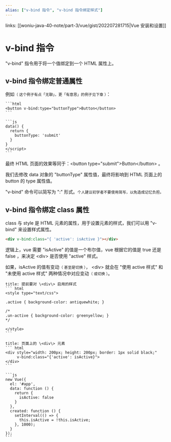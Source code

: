 ```yaml
---
alias: ["v-bind 指令", "v-bind 指令绑定样式"]
---
```


links: [[woniu-java-40-note/part-3/vue/gist/202207281715|Vue 安装和设置]] 

# v-bind 指令

"v-bind" 指令用于将一个值绑定到一个 HTML 属性上。

## v-bind 指令绑定普通属性

例如<small>（ 这个例子有点「无聊」，更「有意思」的例子见下章 ）</small>：

````ad-html
```html
<button v-bind:type="buttonType">Button</button>
```
````

````ad-vue
```js
data() {
  return {
    buttonType: 'submit'
  }
}
</script>
```
````

最终 HTML 页面的效果等同于：\<button type="submit"\>Button\</button\> 。

我们去修改 data 对象的 "buttonType" 属性值，最终将影响到 HTML 页面上的 button 的 type 属性值。

"v-bind" 命令可以简写为 ":" 形式。<small>个人建议初学者不要使用简写，以免造成记忆负担。</small>

## v-bind 指令绑定 class 属性

class 与 style 是 HTML 元素的属性，用于设置元素的样式，我们可以用 "v-bind" 来设置样式属性。

``` html
<div v-bind:class="{ 'active': isActive }"></div>
```

逻辑上，vue 需要 "isActive" 的值是一个布尔值，vue 根据它的值是 true 还是 false ，来决定 \<div> 是否使用 "active" 样式。

如果，isActive 的值有变动<small>（ 甚至是切换 ）</small>， \<div> 就会在 "使用 active 样式" 和 "未使用 active 样式" 两种情况中对应变动<small>（ 或切换 ）</small>。

````ad-css
title: 提前要对 \<div\> 启用的样式
``` html
<style type="text/css">
	
.active { background-color: antiquewhite; }
	
/*
.un-active { background-color: greenyellow; }
*/

</style>
```
````

````ad-html
title: 页面上的 \<div\> 元素
``` html
<div style="width: 200px; height: 200px; border: 1px solid black;" 
	 v-bind:class="{'active': isActive}">
</div>
```
````


````ad-vue
```js
new Vue({
  el: '#app',
  data: function () {     
	return {
	  isActive: false
	}
  },
  created: function () {
	setInterval(() => {
	  this.isActive = !this.isActive;
	}, 1000);
  }
});
```
````


